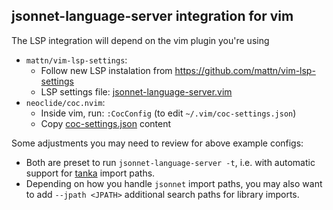 ## jsonnet-language-server integration for vim

The LSP integration will depend on the vim plugin you're using

* `mattn/vim-lsp-settings`:
  * Follow new LSP instalation from <https://github.com/mattn/vim-lsp-settings>
  * LSP settings file: [jsonnet-language-server.vim](jsonnet-language-server.vim)
* `neoclide/coc.nvim`:
  * Inside vim, run: `:CocConfig` (to edit `~/.vim/coc-settings.json`)
  * Copy [coc-settings.json](coc-settings.json) content

Some adjustments you may need to review for above example configs:
* Both are preset to run `jsonnet-language-server -t`, i.e. with
  automatic support for [tanka](https://tanka.dev/) import paths.
* Depending on how you handle `jsonnet` import paths, you may also
  want to add `--jpath <JPATH>` additional search paths for library
  imports.
